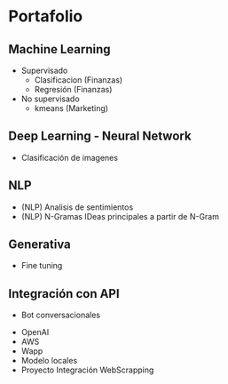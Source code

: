 # Portafolio

## Machine Learning 

* Supervisado
  - Clasificacion (Finanzas)
  - Regresión (Finanzas) 
* No supervisado
  - kmeans (Marketing)
## Deep Learning - Neural Network 
* Clasificación de imagenes

## NLP
* (NLP) Analisis de sentimientos
* (NLP) N-Gramas IDeas principales a partir de N-Gram

## Generativa 
* Fine tuning
## Integración con API 
* Bot conversacionales
- OpenAI
- AWS
- Wapp
- Modelo locales
- Proyecto Integración WebScrapping

